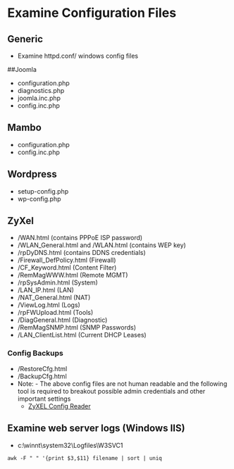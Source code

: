 # Examine Configuration Files
## Generic  
- Examine httpd.conf/ windows config files  

##Joomla  
- configuration.php  
- diagnostics.php  
- joomla.inc.php  
- config.inc.php  
## Mambo  
- configuration.php  
- config.inc.php  
## Wordpress  
- setup-config.php  
- wp-config.php  
## ZyXel  
- /WAN.html (contains PPPoE ISP password)  
- /WLAN_General.html and /WLAN.html (contains WEP key)  
- /rpDyDNS.html (contains DDNS credentials)  
- /Firewall_DefPolicy.html (Firewall)  
- /CF_Keyword.html (Content Filter)  
- /RemMagWWW.html (Remote MGMT)  
- /rpSysAdmin.html (System)  
- /LAN_IP.html (LAN)  
- /NAT_General.html (NAT)  
- /ViewLog.html (Logs)  
- /rpFWUpload.html (Tools)  
- /DiagGeneral.html (Diagnostic)  
- /RemMagSNMP.html (SNMP Passwords)  
- /LAN_ClientList.html (Current DHCP Leases)  
### Config Backups  
- /RestoreCfg.html  
- /BackupCfg.html  
- Note: - The above config files are not human readable and the following tool is required to breakout possible admin credentials and other important settings  
  - [ZyXEL Config Reader](http://www.mindmasters.nl/kender/zyxel/configreader.zip)
## Examine web server logs (Windows IIS) 
- c:\winnt\system32\Logfiles\W3SVC1  
```
awk -F " " '{print $3,$11} filename | sort | uniq
```
